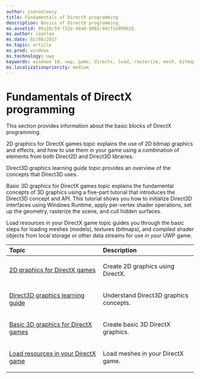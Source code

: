 ```yaml
---
author: joannaleecy
title: Fundamentals of DirectX programming
description: Basics of DirectX programming.
ms.assetid: 05a1bc59-f32e-44a0-8902-94cf1e099b1b
ms.author: joanlee
ms.date: 02/08/2017
ms.topic: article
ms.prod: windows
ms.technology: uwp
keywords: windows 10, uwp, game, directx, load, rasterize, mesh, bitmap, 2D, 3D
ms.localizationpriority: medium
---
```


# Fundamentals of DirectX programming

This section provides information about the basic blocks of DirectX programming.

2D graphics for DirectX games topic explains the use of 2D bitmap graphics and effects, and how to use them in your game using a combination of elements from both Direct2D and Direct3D libraries.

Direct3D graphics learning guide topic provides an overview of the concepts that Direct3D uses.

Basic 3D graphics for DirectX games topic explains the fundamental concepts of 3D graphics using a five-part tutorial that introduces the Direct3D concept and API. This tutorial shows you how to initialize Direct3D interfaces using Windows Runtime, apply per-vertex shader operations, set up the geometry, rasterize the scene, and cull hidden surfaces.

Load resources in your DirectX game topic guides you through the basic steps for loading meshes (models), textures (bitmaps), and compiled shader objects from local storage or other data streams for use in your UWP game.

<table>
<colgroup>
<col width="50%" />
<col width="50%" />
</colgroup>
<thead>
<tr class="header">
<th align="left">Topic</th>
<th align="left">Description</th>
</tr>
</thead>
<tbody>
<tr class="odd">
<td align="left"><p><a href="working-with-2d-graphics-in-your-directx-game.md">2D graphics for DirectX games</a></p></td>
<td align="left"><p>Create 2D graphics using DirectX.</p></td>
</tr>
<tr class="even">
<td align="left"><p><a href="https://msdn.microsoft.com/windows/uwp/graphics-concepts/index">Direct3D graphics learning guide</a></p></td>
<td align="left"><p>Understand Direct3D graphics concepts.</p></td>
</tr>
<tr class="odd">
<td align="left"><p><a href="an-introduction-to-3d-graphics-with-directx.md">Basic 3D graphics for DirectX games</a></p></td>
<td align="left"><p>Create basic 3D DirectX graphics.</p></td>
</tr>
<tr class="even">
<td align="left"><p><a href="load-a-game-asset.md">Load resources in your DirectX game</a></p></td>
<td align="left"><p>Load meshes in your DirectX game.</p></td>
</tr>
</tbody>
</table>
